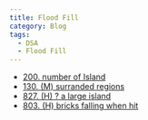 ```yaml
---
title: Flood Fill
category: Blog
tags:
  - DSA
  - Flood Fill
---
```


- [200. number of Island]()
- [130. (M) surranded regions]()
- [827. (H) ? a large island]()
- [803. (H) bricks falling when hit]()
